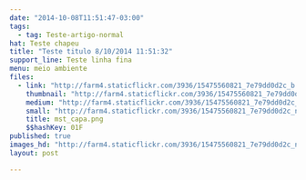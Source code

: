 ```yaml
---
date: "2014-10-08T11:51:47-03:00"
tags:
  - tag: Teste-artigo-normal
hat: Teste chapeu
title: "Teste titulo 8/10/2014 11:51:32"
support_line: Teste linha fina
menu: meio ambiente
files:
  - link: "http://farm4.staticflickr.com/3936/15475560821_7e79dd0d2c_b.jpg"
    thumbnail: "http://farm4.staticflickr.com/3936/15475560821_7e79dd0d2c_t.jpg"
    medium: "http://farm4.staticflickr.com/3936/15475560821_7e79dd0d2c_z.jpg"
    small: "http://farm4.staticflickr.com/3936/15475560821_7e79dd0d2c_n.jpg"
    title: mst_capa.png
    $$hashKey: 01F
published: true
images_hd: "http://farm4.staticflickr.com/3936/15475560821_7e79dd0d2c_n.jpg"
layout: post

---
```

